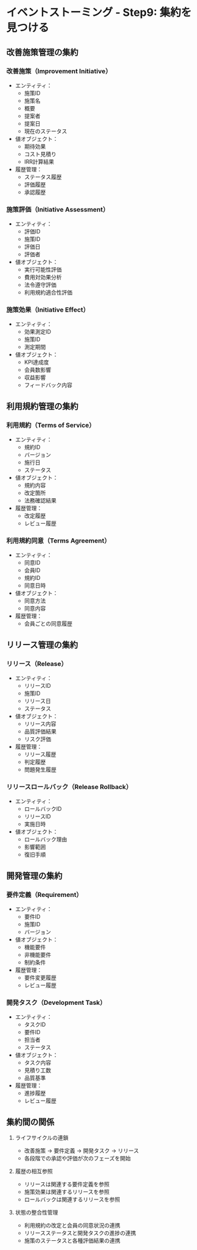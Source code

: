 # イベントストーミング - Step9: 集約を見つける

## 改善施策管理の集約

### 改善施策（Improvement Initiative）
- エンティティ：
  - 施策ID
  - 施策名
  - 概要
  - 提案者
  - 提案日
  - 現在のステータス
- 値オブジェクト：
  - 期待効果
  - コスト見積り
  - IRR計算結果
- 履歴管理：
  - ステータス履歴
  - 評価履歴
  - 承認履歴

### 施策評価（Initiative Assessment）
- エンティティ：
  - 評価ID
  - 施策ID
  - 評価日
  - 評価者
- 値オブジェクト：
  - 実行可能性評価
  - 費用対効果分析
  - 法令遵守評価
  - 利用規約適合性評価

### 施策効果（Initiative Effect）
- エンティティ：
  - 効果測定ID
  - 施策ID
  - 測定期間
- 値オブジェクト：
  - KPI達成度
  - 会員数影響
  - 収益影響
  - フィードバック内容

## 利用規約管理の集約

### 利用規約（Terms of Service）
- エンティティ：
  - 規約ID
  - バージョン
  - 施行日
  - ステータス
- 値オブジェクト：
  - 規約内容
  - 改定箇所
  - 法務確認結果
- 履歴管理：
  - 改定履歴
  - レビュー履歴

### 利用規約同意（Terms Agreement）
- エンティティ：
  - 同意ID
  - 会員ID
  - 規約ID
  - 同意日時
- 値オブジェクト：
  - 同意方法
  - 同意内容
- 履歴管理：
  - 会員ごとの同意履歴

## リリース管理の集約

### リリース（Release）
- エンティティ：
  - リリースID
  - 施策ID
  - リリース日
  - ステータス
- 値オブジェクト：
  - リリース内容
  - 品質評価結果
  - リスク評価
- 履歴管理：
  - リリース履歴
  - 判定履歴
  - 問題発生履歴

### リリースロールバック（Release Rollback）
- エンティティ：
  - ロールバックID
  - リリースID
  - 実施日時
- 値オブジェクト：
  - ロールバック理由
  - 影響範囲
  - 復旧手順

## 開発管理の集約

### 要件定義（Requirement）
- エンティティ：
  - 要件ID
  - 施策ID
  - バージョン
- 値オブジェクト：
  - 機能要件
  - 非機能要件
  - 制約条件
- 履歴管理：
  - 要件変更履歴
  - レビュー履歴

### 開発タスク（Development Task）
- エンティティ：
  - タスクID
  - 要件ID
  - 担当者
  - ステータス
- 値オブジェクト：
  - タスク内容
  - 見積り工数
  - 品質基準
- 履歴管理：
  - 進捗履歴
  - レビュー履歴

## 集約間の関係

1. ライフサイクルの連鎖
   - 改善施策 → 要件定義 → 開発タスク → リリース
   - 各段階での承認や評価が次のフェーズを開始

2. 履歴の相互参照
   - リリースは関連する要件定義を参照
   - 施策効果は関連するリリースを参照
   - ロールバックは関連するリリースを参照

3. 状態の整合性管理
   - 利用規約の改定と会員の同意状況の連携
   - リリースステータスと開発タスクの進捗の連携
   - 施策のステータスと各種評価結果の連携
